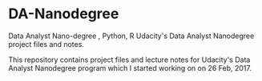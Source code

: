 # DA-Nanodegree
Data Analyst Nano-degree , Python, R 
Udacity's Data Analyst Nanodegree project files and notes.

This repository contains project files and lecture notes for Udacity's Data Analyst Nanodegree program which I started working on on 26 Feb, 2017.
